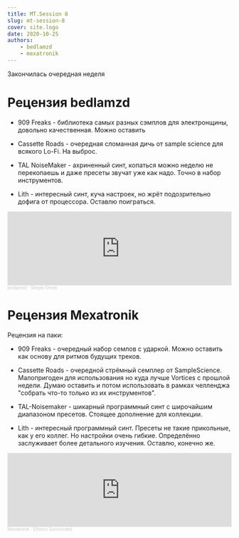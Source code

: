 ```yaml
---
title: MT.Session 8
slug: mt-session-8
cover: site.logo
date: 2020-10-25
authors:
    - bedlamzd
    - mexatronik
---
```


Закончилась очередная неделя

# Рецензия bedlamzd

* 909 Freaks  - библиотека самых разных сэмплов для электронщины, довольно качественная. Можно оставить

* Cassette Roads - очередная сломанная дичь от sample science для всякого Lo-Fi. На выброс.

* TAL NoiseMaker - ахриненный синт, копаться можно неделю не перекопаешь и даже пресеты звучат уже как надо. Точно в набор инструментов.

* Lith - интересный синт, куча настроек, но жрёт подозрительно дофига от процессора. Оставлю поиграться.

<iframe width="100%" height="166" scrolling="no" frameborder="no" allow="autoplay" src="https://w.soundcloud.com/player/?url=https%3A//api.soundcloud.com/tracks/921565684&color=%23ff5500&auto_play=false&hide_related=false&show_comments=true&show_user=true&show_reposts=false&show_teaser=true"></iframe><div style="font-size: 10px; color: #cccccc;line-break: anywhere;word-break: normal;overflow: hidden;white-space: nowrap;text-overflow: ellipsis; font-family: Interstate,Lucida Grande,Lucida Sans Unicode,Lucida Sans,Garuda,Verdana,Tahoma,sans-serif;font-weight: 100;"><a href="https://soundcloud.com/bedlamzd" title="bedlamzd" target="_blank" style="color: #cccccc; text-decoration: none;">bedlamzd</a> · <a href="https://soundcloud.com/bedlamzd/simple-driver" title="Simple Driver" target="_blank" style="color: #cccccc; text-decoration: none;">Simple Driver</a></div>

# Рецензия Mexatronik

Рецензия на паки:

* 909 Freaks - очередный набор семлов с ударкой. Можно оставить как основу для ритмов будущих треков.

* Cassette Roads - очередной стрёмный семплер от SampleScience. Малопригоден для использования но куда лучше Vortices с прошлой недели. Думаю оставить и потом использовать в рамках челленджа "собрать что-то только из их инструментов".

* TAL-Noisemaker - шикарный программный синт с широчайшим диапазоном пресетов. Стоящее дополнение для коллекции.

* Lith - интересный программный синт. Пресеты не такие прикольные, как у его коллег. Но настройки очень гибкие. Определённо заслуживает более детального изучения. Оставлю, конечно же.

<iframe width="100%" height="166" scrolling="no" frameborder="no" allow="autoplay" src="https://w.soundcloud.com/player/?url=https%3A//api.soundcloud.com/tracks/921550384&color=%23ff5500&auto_play=false&hide_related=false&show_comments=true&show_user=true&show_reposts=false&show_teaser=true"></iframe><div style="font-size: 10px; color: #cccccc;line-break: anywhere;word-break: normal;overflow: hidden;white-space: nowrap;text-overflow: ellipsis; font-family: Interstate,Lucida Grande,Lucida Sans Unicode,Lucida Sans,Garuda,Verdana,Tahoma,sans-serif;font-weight: 100;"><a href="https://soundcloud.com/red_monk" title="Mexatronik" target="_blank" style="color: #cccccc; text-decoration: none;">Mexatronik</a> · <a href="https://soundcloud.com/red_monk/ethnics-surrounded" title="Ethnics Surrounded" target="_blank" style="color: #cccccc; text-decoration: none;">Ethnics Surrounded</a></div>
